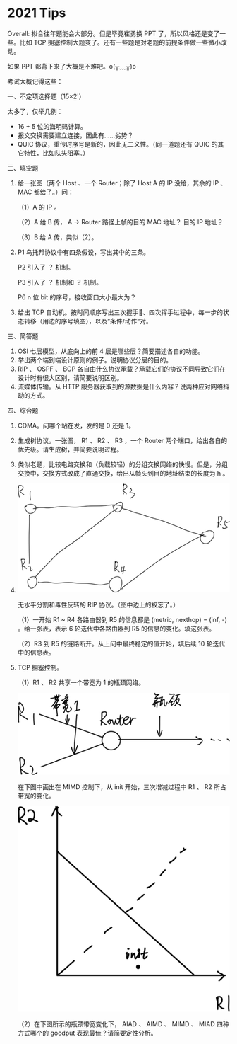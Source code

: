 # 2021 Tips

Overall: 拟合往年题能会大部分。但是毕竟崔勇换 PPT 了，所以风格还是变了一些。比如 TCP 拥塞控制大题变了。还有一些题是对老题的前提条件做一些微小改动。

如果 PPT 都背下来了大概是不难吧。o(╥﹏╥)o

考试大概记得这些：

一、不定项选择题（15×2'）

太多了，仅举几例：

- 16 + 5 位的海明码计算。
- 报文交换需要建立连接，因此有……劣势？
- QUIC 协议，重传时序号是新的，因此无二义性。（同一道题还有 QUIC 的其它特性，比如队头阻塞。）

二、填空题

1. 给一张图（两个 Host 、一个 Router；除了 Host A 的 IP 没给，其余的 IP 、 MAC 都给了。）问：

    （1）A 的 IP 。

    （2）A 给 B 传， A → Router 路径上帧的目的 MAC 地址？ 目的 IP 地址？

    （3）B 给 A 传，类似（2）。

2. P1 乌托邦协议中有四条假设，写出其中的三条。

    P2 引入了 ？ 机制。

    P3 引入了 ？ 机制和 ？ 机制。

    P6 n 位 bit 的序号，接收窗口大小最大为？

3. 给出 TCP 自动机。按时间顺序写出三次握手🤝、四次挥手过程中，每一步的状态转移（用边的序号填空），以及”条件/动作“对。

三、简答题

1. OSI 七层模型，从底向上的前 4 层是哪些层？简要描述各自的功能。
2. 举出两个端到端设计原则的例子。说明协议分层的目的。
3. RIP 、 OSPF 、 BGP 各自由什么协议承载？承载它们的协议不同导致它们在设计时有很大区别，请简要说明区别。
4. 流媒体传输。从 HTTP 服务器获取到的源数据是什么内容？说两种应对网络抖动的方式。

四、综合题

1. CDMA。问哪个站在发，发的是 0 还是 1。

2. 生成树协议。一张图， R1 、 R2 、 R3 ，一个 Router 两个端口，给出各自的优先级。请生成树，并简要说明过程。

3. 类似老题，比较电路交换和（负载较轻）的分组交换网络的快慢。但是，分组交换中，交换方式改成了直通交换，给出从帧头到目的地址结束的长度为 h 。

4. ![image-20210616171839466](2021.assets/image-20210616171839466.png)

    无水平分割和毒性反转的 RIP 协议。（图中边上的权忘了。）

    （1）一开始 R1 \~ R4 各路由器到 R5 的信息都是 (metric, nexthop) = (inf, -) 。给一张表，表示 6 轮迭代中各路由器到 R5 的信息的变化。填这张表。

    （2）R3 到 R5 的链路断开。从上问中最终稳定的值开始，填后续 10 轮迭代中的信息表。

5. TCP 拥塞控制。

    （1）R1 、 R2 共享一个带宽为 1 的瓶颈网络。

    ![image-20210616172615893](2021.assets/image-20210616172615893.png)

    在下图中画出在 MIMD 控制下，从 init 开始，三次增减过程中 R1 、 R2 所占带宽的变化。

    ![image-20210616172601505](2021.assets/image-20210616172601505.png)

    （2）在下图所示的瓶颈带宽变化下，  AIAD 、 AIMD 、 MIMD 、 MIAD 四种方式哪个的 goodput 表现最佳？请简要定性分析。

